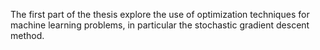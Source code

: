The first part of the thesis explore the use of optimization techniques for machine learning problems, in particular the stochastic gradient descent method.
